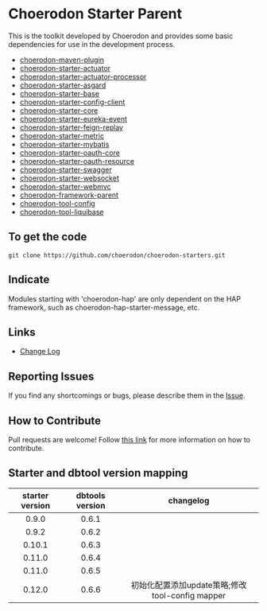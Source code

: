 # Choerodon Starter Parent

This is the toolkit developed by Choerodon and provides some basic dependencies for use in the development process. 
* [choerodon-maven-plugin](choerodon-maven-plugin/README_ZH.md)
* [choerodon-starter-actuator](choerodon-starter-actuator/README_ZH.md)
* [choerodon-starter-actuator-processor](choerodon-starter-actuator-processor/README_ZH.md)
* [choerodon-starter-asgard](choerodon-starter-asgard/README_ZH.md)
* [choerodon-starter-base](choerodon-starter-base/README_ZH.md)
* [choerodon-starter-config-client](choerodon-starter-config-client/README.md)
* [choerodon-starter-core](choerodon-starter-core/README.md)
* [choerodon-starter-eureka-event](choerodon-starter-eureka-event/README.md)
* [choerodon-starter-feign-replay](choerodon-starter-feign-replay/README.md)
* [choerodon-starter-metric](choerodon-starter-metric/README.md)
* [choerodon-starter-mybatis](choerodon-starter-mybatis/README_ZH.md)
* [choerodon-starter-oauth-core](choerodon-starter-oauth-core/README.md)
* [choerodon-starter-oauth-resource](choerodon-starter-oauth-resource/README.md)
* [choerodon-starter-swagger](choerodon-starter-swagger/README.md)
* [choerodon-starter-websocket](choerodon-starter-websocket/README.md)
* [choerodon-starter-webmvc](choerodon-starter-webmvc/README_ZH.md)
* [choerodon-framework-parent](choerodon-framework-parent/README_ZH.md)
* [choerodon-tool-config](choerodon-tool-config/README.md)
* [choerodon-tool-liquibase](choerodon-tool-liquibase/README_ZH.md)

## To get the code

```
git clone https://github.com/choerodon/choerodon-starters.git
```

## Indicate

Modules starting with 'choerodon-hap' are only dependent on the HAP framework, such as choerodon-hap-starter-message, etc.

## Links

* [Change Log](./CHANGELOG.zh-CN.md)

## Reporting Issues

If you find any shortcomings or bugs, please describe them in the [Issue](https://github.com/choerodon/choerodon/issues/new?template=issue_template.md).
    
## How to Contribute
Pull requests are welcome! Follow [this link](https://github.com/choerodon/choerodon/blob/master/CONTRIBUTING.md) for more information on how to contribute.

## Starter and dbtool version mapping
| starter version | dbtools version|changelog|
|:-----:|:-----:|:-----:|
|0.9.0|0.6.1||
|0.9.2|0.6.2||
|0.10.1|0.6.3||
|0.11.0|0.6.4||
|0.11.0|0.6.5||
|0.12.0|0.6.6|初始化配置添加update策略;修改tool-config mapper|

